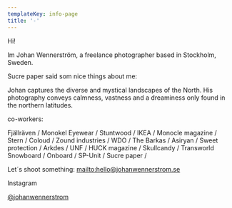 ```yaml
---
templateKey: info-page
title: '-'
---
```

Hi!

Im Johan Wennerström, a freelance photographer based in Stockholm, Sweden.

Sucre paper said som nice things about me:

Johan captures the diverse and mystical landscapes of the North. His photography conveys calmness, vastness and a dreaminess only found in the northern latitudes.

co-workers:

Fjällräven / Monokel Eyewear / Stuntwood / IKEA / Monocle magazine / Stern / Coloud / Zound industries / WDO / The Barkas / Asiryan / Sweet protection / Arkdes / UNF / HUCK magazine / Skullcandy / Transworld Snowboard / Onboard / SP-Unit / Sucre paper /

Let´s shoot something: <mailto:hello@johanwennerstrom.se>


Instagram

[@johanwennerstrom](http://www.instagram.com/johanwennerstrom)
